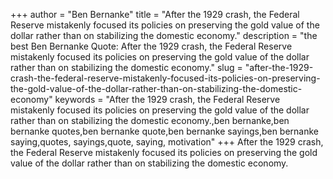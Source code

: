 +++
author = "Ben Bernanke"
title = "After the 1929 crash, the Federal Reserve mistakenly focused its policies on preserving the gold value of the dollar rather than on stabilizing the domestic economy."
description = "the best Ben Bernanke Quote: After the 1929 crash, the Federal Reserve mistakenly focused its policies on preserving the gold value of the dollar rather than on stabilizing the domestic economy."
slug = "after-the-1929-crash-the-federal-reserve-mistakenly-focused-its-policies-on-preserving-the-gold-value-of-the-dollar-rather-than-on-stabilizing-the-domestic-economy"
keywords = "After the 1929 crash, the Federal Reserve mistakenly focused its policies on preserving the gold value of the dollar rather than on stabilizing the domestic economy.,ben bernanke,ben bernanke quotes,ben bernanke quote,ben bernanke sayings,ben bernanke saying,quotes, sayings,quote, saying, motivation"
+++
After the 1929 crash, the Federal Reserve mistakenly focused its policies on preserving the gold value of the dollar rather than on stabilizing the domestic economy.
